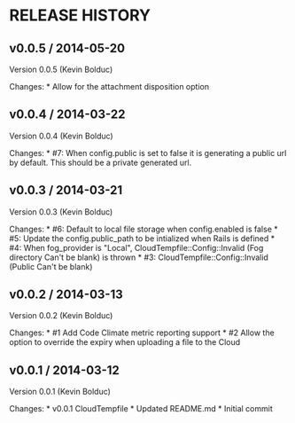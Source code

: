 # RELEASE HISTORY

## v0.0.5 / 2014-05-20

Version 0.0.5 (Kevin Bolduc)

Changes:
    * Allow for the attachment disposition option

## v0.0.4 / 2014-03-22

Version 0.0.4 (Kevin Bolduc)

Changes:
    * #7: When config.public is set to false it is generating a public url by default. This should be a private generated url.

## v0.0.3 / 2014-03-21

Version 0.0.3 (Kevin Bolduc)

Changes:
    * #6: Default to local file storage when config.enabled is false
    * #5: Update the config.public_path to be intialized when Rails is defined
    * #4: When fog_provider is "Local", CloudTempfile::Config::Invalid (Fog directory Can't be blank) is thrown
    * #3: CloudTempfile::Config::Invalid (Public Can't be blank)

## v0.0.2 / 2014-03-13

Version 0.0.2 (Kevin Bolduc)

Changes:
    * #1 Add Code Climate metric reporting support
    * #2 Allow the option to override the expiry when uploading a file to the Cloud

## v0.0.1 / 2014-03-12

Version 0.0.1 (Kevin Bolduc)

Changes:
    * v0.0.1 CloudTempfile
    * Updated README.md
    * Initial commit
